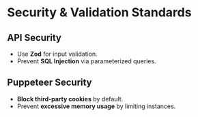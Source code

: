 # Security & Validation Standards

## API Security
- Use **Zod** for input validation.
- Prevent **SQL Injection** via parameterized queries.

## Puppeteer Security
- **Block third-party cookies** by default.
- Prevent **excessive memory usage** by limiting instances.
